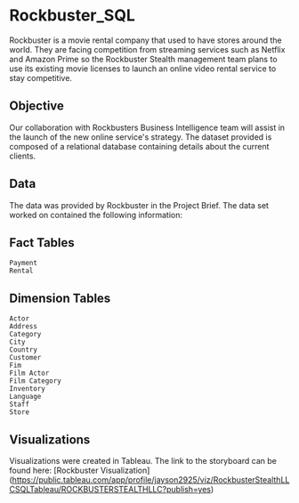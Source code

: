 # Rockbuster_SQL
Rockbuster is a movie rental company that used to have stores around the world. They are facing competition from streaming services such as Netflix and Amazon Prime so the Rockbuster Stealth management team plans to use its existing movie licenses to launch an online video rental service to stay competitive.

## Objective

Our collaboration with Rockbusters Business Intelligence team will assist in the launch of the new online service's strategy. The dataset provided is composed of a relational database containing details about the current clients.


## Data

The data was provided by Rockbuster in the Project Brief. The data set worked on contained the following information:


 Fact Tables
 ---
        
    Payment
    Rental


Dimension Tables
---

    Actor
    Address
    Category
    City
    Country
    Customer
    Fim
    Film Actor
    Film Category
    Inventory
    Language
    Staff
    Store

   ## Visualizations

Visualizations were created in Tableau. The link to the storyboard can be found here: [Rockbuster Visualization] (https://public.tableau.com/app/profile/jayson2925/viz/RockbusterStealthLLCSQLTableau/ROCKBUSTERSTEALTHLLC?publish=yes)

